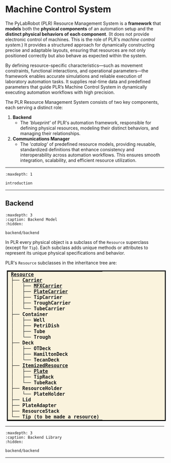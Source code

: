 # Machine Control System

The PyLabRobot (PLR) Resource Management System is a **framework** that **models** both the **physical components** of an automation setup and the **distinct physical behaviors of each component**.
(It does not provide electronic control of machines. This is the role of PLR's *machine control system*.)
It provides a structured approach for dynamically constructing precise and adaptable layouts, ensuring that resources are not only positioned correctly but also behave as expected within the system.

By defining resource-specific characteristics—such as movement constraints, functional interactions, and operational parameters—the framework enables accurate simulations and reliable execution of laboratory automation tasks.
It supplies real-time data and predefined parameters that guide PLR’s Machine Control System in dynamically executing automation workflows with high precision.

The PLR Resource Management System consists of two key components, each serving a distinct role:

1. **Backend**
    - The *'blueprint'* of PLR's automation framework, responsible for defining physical resources, modeling their distinct behaviors, and managing their relationships.
2. **Communications Manager**
    - The *'catalog'* of predefined resource models, providing reusable, standardized definitions that enhance consistency and interoperability across automation workflows.
    This ensures smooth integration, scalability, and efficient resource utilization.
----

```{toctree}
:maxdepth: 1

introduction

```

----

## Backend

```{toctree}
:maxdepth: 3
:caption: Backend Model
:hidden:

backend/backend
```

In PLR every physical object is a subclass of the `Resource` superclass (except for `Tip`).
Each subclass adds unique methods or attributes to represent its unique physical specifications and behavior.

PLR's `Resource` subclasses in the inheritance tree are:
<style>
  .tree {
    border: 3px solid black;      /* Thick border around the entire table */
    border-collapse: collapse;    /* Ensures borders don’t double */
    background-color: #FAF3DD;    /* Light background */
    margin-left: 5px;             /* A bit of left margin */
  }

  .tree td {
    font-family: "Fira Code", monospace;  /* Code-like font */
    font-size: 15px;                     /* Matches code cell output */
    font-weight: bold;                   /* Make all text bold */
    line-height: 1.2;                    /* Slightly tighten vertical spacing */
    padding: 0 10px;                   /* Padding around each line */
    border: none;                        /* Remove inner borders */
    white-space: pre;                    /* Preserve spacing exactly */
  }
</style>

<table class="tree">
  <tr><td><a href="introduction.html">Resource</a></td></tr>

  <!-- Carrier subtree -->
  <tr><td>├── <a href="carrier/carrier.html">Carrier</a></td></tr>
  <tr><td>│   ├── <a href="carrier/mfx-carrier/mfx_carriers.html">MFXCarrier</a></td></tr>
  <tr><td>│   ├── <a href="carrier/plate-carrier/plate_carriers.html">PlateCarrier</a></td></tr>
  <tr><td>│   ├── TipCarrier</td></tr>
  <tr><td>│   ├── TroughCarrier</td></tr>
  <tr><td>│   └── TubeCarrier</td></tr>

  <!-- Container subtree -->
  <tr><td>├── Container</td></tr>
  <tr><td>│   ├── Well</td></tr>
  <tr><td>│   ├── PetriDish</td></tr>
  <tr><td>│   ├── Tube</td></tr>
  <tr><td>│   └── Trough</td></tr>

  <!-- Deck subtree -->
  <tr><td>├── Deck</td></tr>
  <tr><td>│   ├── OTDeck</td></tr>
  <tr><td>│   ├── HamiltonDeck</td></tr>
  <tr><td>│   └── TecanDeck</td></tr>

  <!-- ItemizedResource subtree -->
  <tr><td>├── <a href="itemized-resource/itemized-resource.html">ItemizedResource</a></td></tr>
  <tr><td>│   ├── <a href="itemized-resource/plate/plate.html">Plate</a></td></tr>
  <tr><td>│   ├── TipRack</td></tr>
  <tr><td>│   └── TubeRack</td></tr>

  <!-- ResourceHolder subtree -->
  <tr><td>├── ResourceHolder</td></tr>
  <tr><td>│   └── PlateHolder</td></tr>

  <!-- Others -->
  <tr><td>├── Lid</td></tr>
  <tr><td>├── PlateAdapter</td></tr>
  <tr><td>├── ResourceStack</td></tr>
  <tr><td>└── Tip (to be made a resource)</td></tr>
</table>

<hr>

```{toctree}
:maxdepth: 3
:caption: Backend Library
:hidden:

backend/backend
```

<hr>
